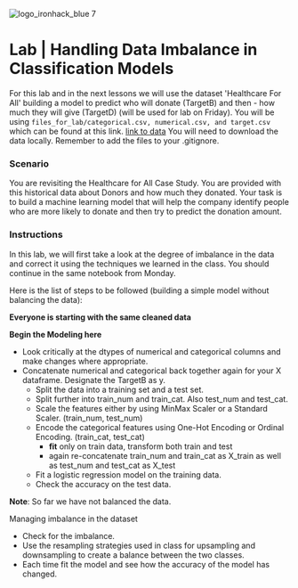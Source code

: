 ![logo_ironhack_blue 7](https://user-images.githubusercontent.com/23629340/40541063-a07a0a8a-601a-11e8-91b5-2f13e4e6b441.png)

# Lab | Handling Data Imbalance in Classification Models

For this lab and in the next lessons we will use the dataset 'Healthcare For All' building a model to predict who will donate (TargetB) and then - how much they will give (TargetD) (will be used for lab on Friday). You will be using `files_for_lab/categorical.csv, numerical.csv, and target.csv` which can be found at this link.
[link to data](https://github.com/ta-data-remote/lab-random-forests/tree/master/files_for_lab)
You will need to download the data locally.  Remember to add the files to your .gitignore.

### Scenario

You are revisiting the Healthcare for All Case Study. You are provided with this historical data about Donors and how much they donated. Your task is to build a machine learning model that will help the company identify people who are more likely to donate and then try to predict the donation amount.

### Instructions

In this lab, we will first take a look at the degree of imbalance in the data and correct it using the techniques we learned in the class.  You should continue in the same notebook from Monday.

Here is the list of steps to be followed (building a simple model without balancing the data):


**Everyone is starting with the same cleaned data**

 

**Begin the Modeling here**
- Look critically at the dtypes of numerical and categorical columns and make changes where appropriate.
- Concatenate numerical and categorical back together again for your X dataframe.  Designate the TargetB as y.
  - Split the data into a training set and a test set.
  - Split further into train_num and train_cat.  Also test_num and test_cat.
  - Scale the features either by using MinMax Scaler or a Standard Scaler. (train_num, test_num)
  - Encode the categorical features using One-Hot Encoding or Ordinal Encoding.  (train_cat, test_cat)
      - **fit** only on train data, transform both train and test
      - again re-concatenate train_num and train_cat as X_train as well as test_num and test_cat as X_test
  - Fit a logistic regression model on the training data.
  - Check the accuracy on the test data.

**Note**: So far we have not balanced the data.

Managing imbalance in the dataset

- Check for the imbalance.
- Use the resampling strategies used in class for upsampling and downsampling to create a balance between the two classes.
- Each time fit the model and see how the accuracy of the model has changed.



